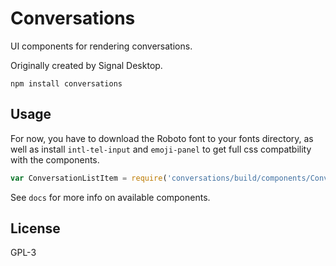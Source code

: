 # Conversations 

UI components for rendering conversations. 

Originally created by Signal Desktop. 

```
npm install conversations
```

## Usage

For now, you have to download the Roboto font to your fonts directory, as well as
install `intl-tel-input` and `emoji-panel` to get full css compatbility with
the components. 

```js
var ConversationListItem = require('conversations/build/components/ConversationListItem')
```

See `docs` for more info on available components.

## License

GPL-3
